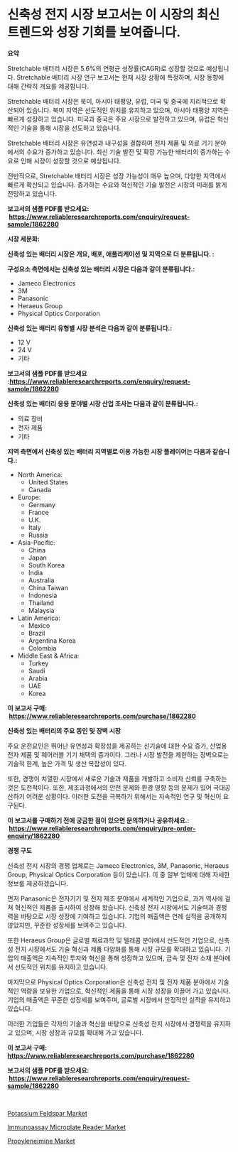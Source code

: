 <p><h1>신축성 전지 시장 보고서는 이 시장의 최신 트렌드와 성장 기회를 보여줍니다.</h1></p><p><strong>요약</strong></p>
<p><p>Stretchable 배터리 시장은 5.6%의 연평균 성장률(CAGR)로 성장할 것으로 예상됩니다. Stretchable 배터리 시장 연구 보고서는 현재 시장 상황에 특정하며, 시장 동향에 대해 간략히 개요를 제공합니다. </p><p>Stretchable 배터리 시장은 북미, 아시아 태평양, 유럽, 미국 및 중국에 지리적으로 확산되어 있습니다. 북미 지역은 선도적인 위치를 유지하고 있으며, 아시아 태평양 지역은 빠르게 성장하고 있습니다. 미국과 중국은 주요 시장으로 발전하고 있으며, 유럽은 혁신적인 기술을 통해 시장을 선도하고 있습니다.</p><p>Stretchable 배터리 시장은 유연성과 내구성을 결합하여 전자 제품 및 의료 기기 분야에서의 수요가 증가하고 있습니다. 최신 기술 발전 및 확장 가능한 배터리의 증가하는 수요로 인해 시장이 성장할 것으로 예상됩니다.</p><p>전반적으로, Stretchable 배터리 시장은 성장 가능성이 매우 높으며, 다양한 지역에서 빠르게 확산되고 있습니다. 증가하는 수요와 혁신적인 기술 발전은 시장의 미래를 밝게 전망하고 있습니다.</p></p>
<p><strong>보고서의 샘플 PDF를 받으세요: &nbsp;<a href="https://www.reliableresearchreports.com/enquiry/request-sample/1862280">https://www.reliableresearchreports.com/enquiry/request-sample/1862280</a></strong></p>
<p><strong>시장 세분화:</strong></p>
<p><strong> 신축성 있는 배터리 시장은 개요, 배포, 애플리케이션 및 지역으로 더 분류됩니다. :</strong></p>
<p><strong>구성요소 측면에서는 신축성 있는 배터리 시장은 다음과 같이 분류됩니다.:</strong></p>
<p><ul><li>Jameco Electronics</li><li>3M</li><li>Panasonic</li><li>Heraeus Group</li><li>Physical Optics Corporation</li></ul></p>
<p><strong> 신축성 있는 배터리 유형별 시장 분석은 다음과 같이 분류됩니다.:</strong></p>
<p><ul><li>12 V</li><li>24 V</li><li>기타</li></ul></p>
<p><strong>보고서의 샘플 PDF를 받으세요 :<a href="https://www.reliableresearchreports.com/enquiry/request-sample/1862280">https://www.reliableresearchreports.com/enquiry/request-sample/1862280</a></strong></p>
<p><strong> 신축성 있는 배터리 응용 분야별 시장 산업 조사는 다음과 같이 분류됩니다.:</strong></p>
<p><ul><li>의료 장비</li><li>전자 제품</li><li>기타</li></ul></p>
<p><strong>지역 측면에서 신축성 있는 배터리 지역별로 이용 가능한 시장 플레이어는 다음과 같습니다.:</strong></p>
<p><ul>
    <li>
        North America:
        <ul>
            <li>United States</li>
            <li>Canada</li>
        </ul>
    </li>
    <li>
        Europe:
        <ul>
            <li>Germany</li>
            <li>France</li>
            <li>U.K.</li>
            <li>Italy</li>
            <li>Russia</li>
        </ul>
    </li>
    <li>
        Asia-Pacific:
        <ul>
            <li>China</li>
            <li>Japan</li>
            <li>South Korea</li>
            <li>India</li>
            <li>Australia</li>
            <li>China Taiwan</li>
            <li>Indonesia</li>
            <li>Thailand</li>
            <li>Malaysia</li>
        </ul>
    </li>
    <li>
        Latin America:
        <ul>
            <li>Mexico</li>
            <li>Brazil</li>
            <li>Argentina Korea</li>
            <li>Colombia</li>
        </ul>
    </li>
    <li>
        Middle East & Africa:
        <ul>
            <li>Turkey</li>
            <li>Saudi</li>
            <li>Arabia</li>
            <li>UAE</li>
            <li>Korea</li>
        </ul>
    </li>
    </ul></p>
<p><strong>이 보고서 구매: &nbsp;<a href="https://www.reliableresearchreports.com/purchase/1862280">https://www.reliableresearchreports.com/purchase/1862280</a></strong></p>
<p><strong>신축성 있는 배터리의 주요 동인 및 장벽 시장</strong></p>
<p><p>주요 운전요인은 뛰어난 유연성과 확장성을 제공하는 신기술에 대한 수요 증가, 산업용 전자 제품 및 웨어러블 기기 채택의 증가이다. 그러나 시장 발전을 제한하는 장벽으로는 기술적 한계, 높은 가격 및 생산 복잡성이 있다.</p><p>또한, 경쟁이 치열한 시장에서 새로운 기술과 제품을 개발하고 소비자 신뢰를 구축하는 것은 도전적이다. 또한, 제조과정에서의 안전 문제와 환경 영향 등의 문제가 있어 극대공산하기 어려운 상황이다. 이러한 도전을 극복하기 위해서는 지속적인 연구 및 혁신이 요구된다.</p></p>
<p><strong>이 보고서를 구매하기 전에 궁금한 점이 있으면 문의하거나 공유하세요.: &nbsp;<a href="https://www.reliableresearchreports.com/enquiry/pre-order-enquiry/1862280">https://www.reliableresearchreports.com/enquiry/pre-order-enquiry/1862280</a></strong></p>
<p><strong>경쟁 구도</strong></p>
<p><p>신축성 전지 시장의 경쟁 업체로는 Jameco Electronics, 3M, Panasonic, Heraeus Group, Physical Optics Corporation 등이 있습니다. 이 중 일부 업체에 대해 자세한 정보를 제공하겠습니다.</p><p>먼저 Panasonic은 전자기기 및 전지 제조 분야에서 세계적인 기업으로, 과거 역사에 걸쳐 혁신적인 제품을 출시하여 성장해 왔습니다. 신축성 전지 시장에서도 기술력과 경쟁력을 바탕으로 시장 성장에 기여하고 있습니다. 기업의 매출액은 연례 실적을 공개하지 않았지만, 꾸준한 성장세를 보여주고 있습니다.</p><p>또한 Heraeus Group은 글로벌 재료과학 및 텔레콤 분야에서 선도적인 기업으로, 신축성 전지 시장에서도 기술 혁신과 제품 다양화를 통해 시장 규모를 확대하고 있습니다. 기업의 매출액은 지속적인 투자와 혁신을 통해 성장하고 있으며, 금속 및 전자 소재 분야에서 선도적인 위치를 유지하고 있습니다.</p><p>마지막으로 Physical Optics Corporation은 신축성 전지 및 전자 제품 분야에서 기술적인 역량을 보유한 기업으로, 혁신적인 제품을 통해 시장 성장을 이끌어 가고 있습니다. 기업의 매출액은 꾸준한 성장세를 보여주며, 글로벌 시장에서 안정적인 실적을 유지하고 있습니다.</p><p>이러한 기업들은 각자의 기술과 혁신을 바탕으로 신축성 전지 시장에서 경쟁력을 유지하고 있으며, 시장 성장과 규모를 확대해 가고 있습니다.</p></p>
<p><strong>이 보고서 구매: &nbsp; <a href="https://www.reliableresearchreports.com/purchase/1862280">https://www.reliableresearchreports.com/purchase/1862280</a></strong></p>
<p><strong>보고서의 샘플 PDF를 받으세요: &nbsp;<a href="https://www.reliableresearchreports.com/enquiry/request-sample/1862280">https://www.reliableresearchreports.com/enquiry/request-sample/1862280</a></strong><strong></strong></p>
<p>&nbsp;</p>
<p><p><a href="https://github.com/peachesmcdowel1/Market-Research-Report-List-1/blob/main/potassium-feldspar-market.md">Potassium Feldspar Market</a></p><p><a href="https://view.publitas.com/reportprime-1/global-immunoassay-microplate-reader-market-size-and-market-trends-insights-and-projections-from-2024-to-2031/">Immunoassay Microplate Reader Market</a></p><p><a href="https://github.com/edytherolanlouisejk1miz0wig/Market-Research-Report-List-1/blob/main/propyleneimine-market.md">Propyleneimine Market</a></p></p>